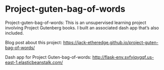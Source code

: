 # Project-guten-bag-of-words
Project-guten-bag-of-words: 
This is an unsupervised learning project involving Project Gutenberg books. 
I built an associated dash app that’s also included.

Blog post about this project:
https://jack-etheredge.github.io/project-guten-bag-of-words/

Dash app for Project Guten-bag-of-words:
http://flask-env.svfvjqygqf.us-east-1.elasticbeanstalk.com/
